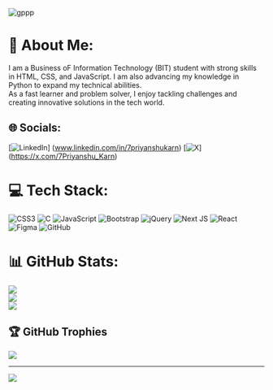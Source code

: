 ![gppp](https://github.com/user-attachments/assets/e2af1b3c-32a4-4f24-8ca9-71431866d6e8)

# 💫 About Me:
I am a Business oF Information Technology (BIT) student with strong skills in HTML, CSS, and JavaScript. I am also advancing my knowledge in Python to expand my technical abilities.<br>As a fast learner and problem solver, I enjoy tackling challenges and creating innovative solutions in the tech world.


## 🌐 Socials:
[![LinkedIn](https://img.shields.io/badge/LinkedIn-%230077B5.svg?logo=linkedin&logoColor=white)] (www.linkedin.com/in/7priyanshukarn)
[![X](https://img.shields.io/badge/X-black.svg?logo=X&logoColor=white)] (https://x.com/7Priyanshu_Karn) 

# 💻 Tech Stack:
![CSS3](https://img.shields.io/badge/css3-%231572B6.svg?style=for-the-badge&logo=css3&logoColor=white) ![C](https://img.shields.io/badge/c-%2300599C.svg?style=for-the-badge&logo=c&logoColor=white) ![JavaScript](https://img.shields.io/badge/javascript-%23323330.svg?style=for-the-badge&logo=javascript&logoColor=%23F7DF1E) ![Bootstrap](https://img.shields.io/badge/bootstrap-%238511FA.svg?style=for-the-badge&logo=bootstrap&logoColor=white) ![jQuery](https://img.shields.io/badge/jquery-%230769AD.svg?style=for-the-badge&logo=jquery&logoColor=white) ![Next JS](https://img.shields.io/badge/Next-black?style=for-the-badge&logo=next.js&logoColor=white) ![React](https://img.shields.io/badge/react-%2320232a.svg?style=for-the-badge&logo=react&logoColor=%2361DAFB) ![Figma](https://img.shields.io/badge/figma-%23F24E1E.svg?style=for-the-badge&logo=figma&logoColor=white) ![GitHub](https://img.shields.io/badge/github-%23121011.svg?style=for-the-badge&logo=github&logoColor=white)
# 📊 GitHub Stats:
![](https://github-readme-stats.vercel.app/api?username=PriyanshuKarn1&theme=dark&hide_border=false&include_all_commits=false&count_private=false)<br/>
![](https://github-readme-streak-stats.herokuapp.com/?user=PriyanshuKarn1&theme=dark&hide_border=false)<br/>
![](https://github-readme-stats.vercel.app/api/top-langs/?username=PriyanshuKarn1&theme=dark&hide_border=false&include_all_commits=false&count_private=false&layout=compact)

## 🏆 GitHub Trophies
![](https://github-profile-trophy.vercel.app/?username=PriyanshuKarn1&theme=radical&no-frame=false&no-bg=true&margin-w=4)

---
[![](https://visitcount.itsvg.in/api?id=PriyanshuKarn1&icon=0&color=0)](https://visitcount.itsvg.in)

<!-- Proudly created with GPRM ( https://gprm.itsvg.in ) -->

